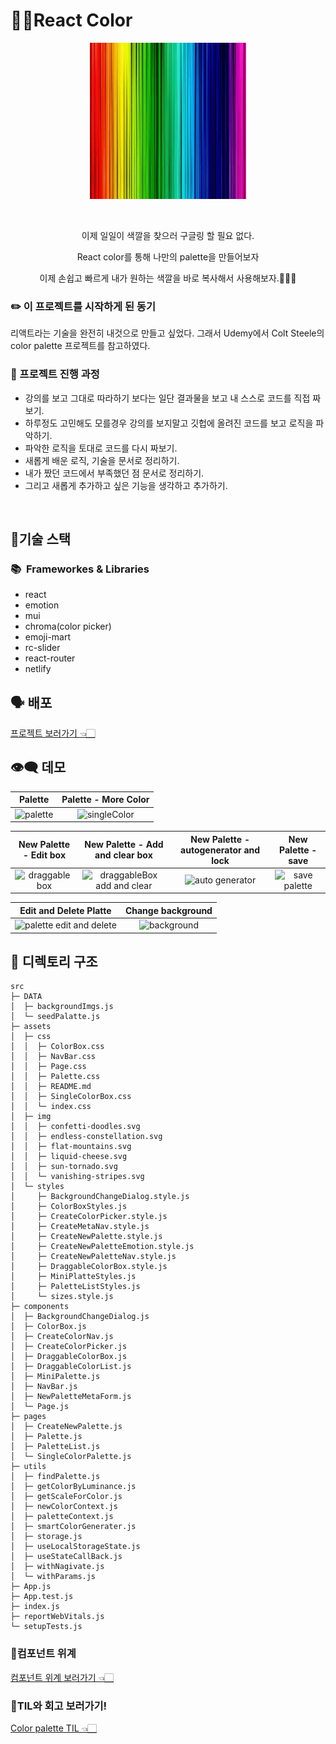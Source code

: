 # 🏳‍🌈React Color

<p align="center">
	<img width="250px" alt="surf_logo" src="https://raw.githubusercontent.com/YeonghunKO/for-video-container/master/%5B%ED%81%AC%EA%B8%B0%EB%B3%80%ED%99%98%5Drainbow.jpg">
</p>

<br>

<p align="center">
이제 일일이 색깔을 찾으러 구글링 할 필요 없다.
	</p>
<p align="center">
React color를 통해 나만의 palette을 만들어보자
	</p>
<p align="center">
이제 손쉽고 빠르게 내가 원하는 색깔을 바로 복사해서 사용해보자.💨💨😎
	</p>

### ✏️ 이 프로젝트를 시작하게 된 동기

리액트라는 기술을 완전히 내것으로 만들고 싶었다. 그래서 Udemy에서 Colt Steele의 color palette 프로젝트를 참고하였다.

### 📃 프로젝트 진행 과정

- 강의를 보고 그대로 따라하기 보다는 일단 결과물을 보고 내 스스로 코드를 직접 짜보기.
- 하루정도 고민해도 모를경우 강의를 보지말고 깃헙에 올려진 코드를 보고 로직을 파악하기.
- 파악한 로직을 토대로 코드를 다시 짜보기.
- 새롭게 배운 로직, 기술을 문서로 정리하기.
- 내가 짰던 코드에서 부족했던 점 문서로 정리하기.
- 그리고 새롭게 추가하고 싶은 기능을 생각하고 추가하기.

<br>

## 🤖기술 스택

### 📚&nbsp;&nbsp;Frameworkes & Libraries

- react
- emotion
- mui
- chroma(color picker)
- emoji-mart
- rc-slider
- react-router
- netlify

## 🗣 배포

<a href="https://react-colorpalette-colorpicker.netlify.app/">프로젝트 보러가기 👈🏻</a>

## 👁‍🗨 데모

| **Palette**  |   **Palette** - More Color    |
| :----------: | :---------------------------: |
| ![palette](https://user-images.githubusercontent.com/65995664/160326707-923b69f7-390b-4d0a-acde-7ba6072d8e1f.gif) | ![singleColor](https://user-images.githubusercontent.com/65995664/160326734-02619b56-56f0-4779-8252-a0f15b9c688c.gif) |


|   New Palette - Edit box    | **New Palette - Add and clear box**  |  **New Palette - autogenerator and lock**  |  **New Palette - save**  |
| :-------------------------: | :----------------------------------: | :----------------------------------------: | :----------------------: |
| ![draggable box](https://user-images.githubusercontent.com/65995664/160334506-850ba945-a1f6-4339-8c1b-8984a95fe0aa.gif) | ![draggableBox add and clear](https://user-images.githubusercontent.com/65995664/160334538-c49a342a-f525-477e-a088-d52e03feea7b.gif) | ![auto generator](https://user-images.githubusercontent.com/65995664/160334822-5f0979e3-53fb-445e-b802-43deb22c9908.gif) | ![save palette](https://user-images.githubusercontent.com/65995664/160335066-cdf98a6b-78ab-4528-ac5a-065fe59257b0.gif) |


|     **Edit and Delete Platte**     |            **Change background**             |
| :--------------------------------: | :------------------------------------------: |
| ![palette edit and delete](https://user-images.githubusercontent.com/65995664/160335429-8f07dd59-0f2c-489e-ad64-ae1a4ab312d5.gif)|![background](https://user-images.githubusercontent.com/65995664/160335624-1eb4dc79-a53c-41fc-94c4-feb232a1b2d4.gif)|


## 📂 디렉토리 구조

```
src
├─ DATA
│  ├─ backgroundImgs.js
│  └─ seedPalatte.js
├─ assets
│  ├─ css
│  │  ├─ ColorBox.css
│  │  ├─ NavBar.css
│  │  ├─ Page.css
│  │  ├─ Palette.css
│  │  ├─ README.md
│  │  ├─ SingleColorBox.css
│  │  └─ index.css
│  ├─ img
│  │  ├─ confetti-doodles.svg
│  │  ├─ endless-constellation.svg
│  │  ├─ flat-mountains.svg
│  │  ├─ liquid-cheese.svg
│  │  ├─ sun-tornado.svg
│  │  └─ vanishing-stripes.svg
│  └─ styles
│     ├─ BackgroundChangeDialog.style.js
│     ├─ ColorBoxStyles.js
│     ├─ CreateColorPicker.style.js
│     ├─ CreateMetaNav.style.js
│     ├─ CreateNewPalette.style.js
│     ├─ CreateNewPaletteEmotion.style.js
│     ├─ CreateNewPaletteNav.style.js
│     ├─ DraggableColorBox.style.js
│     ├─ MiniPlatteStyles.js
│     ├─ PaletteListStyles.js
│     └─ sizes.style.js
├─ components
│  ├─ BackgroundChangeDialog.js
│  ├─ ColorBox.js
│  ├─ CreateColorNav.js
│  ├─ CreateColorPicker.js
│  ├─ DraggableColorBox.js
│  ├─ DraggableColorList.js
│  ├─ MiniPalette.js
│  ├─ NavBar.js
│  ├─ NewPaletteMetaForm.js
│  └─ Page.js
├─ pages
│  ├─ CreateNewPalette.js
│  ├─ Palette.js
│  ├─ PaletteList.js
│  └─ SingleColorPalette.js
├─ utils
│  ├─ findPalette.js
│  ├─ getColorByLuminance.js
│  ├─ getScaleForColor.js
│  ├─ newColorContext.js
│  ├─ paletteContext.js
│  ├─ smartColorGenerater.js
│  ├─ storage.js
│  ├─ useLocalStorageState.js
│  ├─ useStateCallBack.js
│  ├─ withNagivate.js
│  └─ withParams.js
├─ App.js
├─ App.test.js
├─ index.js
├─ reportWebVitals.js
└─ setupTests.js

```

### 🔻컴포넌트 위계

<a href="https://www.figma.com/file/PAiWdvNxBEFWIe1SjxG8rS/react-color-UML?node-id=0%3A1">컴포넌트 위계 보러가기 👈🏻</a>

### 📖TIL와 회고 보러가기!

<a href="https://velog.io/@yhko1992/Color-palette-TIL">Color palette TIL  👈🏻</a>
